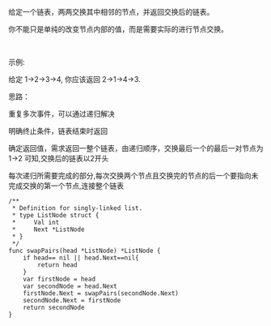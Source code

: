 给定一个链表，两两交换其中相邻的节点，并返回交换后的链表。

你不能只是单纯的改变节点内部的值，而是需要实际的进行节点交换。

 

示例:

给定 1->2->3->4, 你应该返回 2->1->4->3.

思路：

重复多次事件，可以通过递归解决

明确终止条件，链表结束时返回

确定返回值，需求返回一整个链表，由递归顺序，交换最后一个的最后一对节点为1->2 可知,交换后的链表以2开头

每次递归所需要完成的部分,每次交换两个节点且交换完的节点的后一个要指向未完成交换的第一个节点,连接整个链表

```
/**
 * Definition for singly-linked list.
 * type ListNode struct {
 *     Val int
 *     Next *ListNode
 * }
 */
func swapPairs(head *ListNode) *ListNode {
    if head== nil || head.Next==nil{
        return head 
    }
    var firstNode = head
    var secondNode = head.Next
    firstNode.Next = swapPairs(secondNode.Next)
    secondNode.Next = firstNode
    return secondNode
}
```
